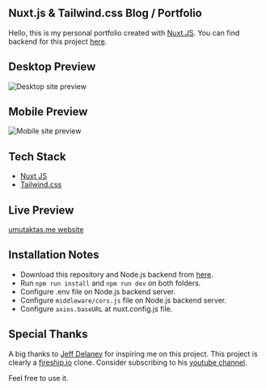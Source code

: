 ## Nuxt.js & Tailwind.css Blog / Portfolio

Hello, this is my personal portfolio created with [Nuxt.JS](https://github.com/nuxt/nuxt.js). You can find backend for this project [here](https://github.com/aktasumut34/umutaktas.me-server).

## Desktop Preview

![Desktop site preview](https://imgur.com/r2AgEpa)

## Mobile Preview

![Mobile site preview](https://imgur.com/Hdx7g3h)

## Tech Stack

- [Nuxt JS](https://github.com/nuxt/nuxt.js)
- [Tailwind.css](https://github.com/tailwindlabs/tailwindcss)

## Live Preview

[umutaktas.me website](https://umutaktas.me)

## Installation Notes

- Download this repository and Node.js backend from [here](https://github.com/aktasumut34/umutaktas.me-server).
- Run `npm run install` and `npm run dev` on both folders.
- Configure .env file on Node.js backend server.
- Configure `middleware/cors.js` file on Node.js backend server.
- Configure `axios.baseURL` at nuxt.config.js file.

## Special Thanks

A big thanks to [Jeff Delaney](https://github.com/fireship-io) for inspiring me on this project. This project is clearly a [fireship.io](https://fireship.io) clone. Consider subscribing to his [youtube channel](https://www.youtube.com/c/Fireship).

Feel free to use it.
